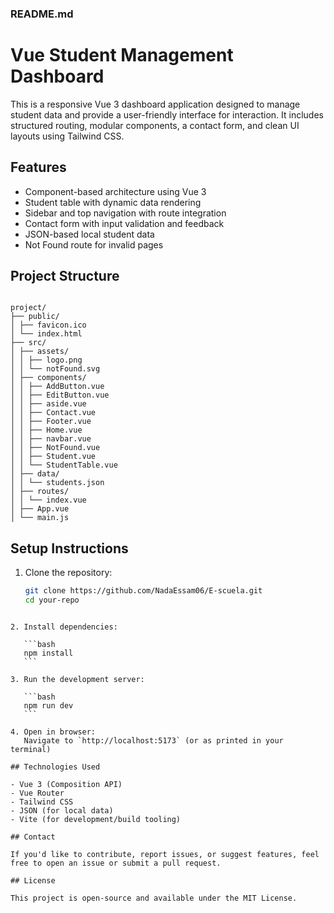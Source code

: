 
### **README.md**
# Vue Student Management Dashboard

This is a responsive Vue 3 dashboard application designed to manage student data and provide a user-friendly interface for interaction. It includes structured routing, modular components, a contact form, and clean UI layouts using Tailwind CSS.

## Features

- Component-based architecture using Vue 3
- Student table with dynamic data rendering
- Sidebar and top navigation with route integration
- Contact form with input validation and feedback
- JSON-based local student data
- Not Found route for invalid pages

## Project Structure
```

project/
├── public/
│ ├── favicon.ico
│ └── index.html
├── src/
│ ├── assets/
│ │ ├── logo.png
│ │ └── notFound.svg
│ ├── components/
│ │ ├── AddButton.vue
│ │ ├── EditButton.vue
│ │ ├── aside.vue
│ │ ├── Contact.vue
│ │ ├── Footer.vue
│ │ ├── Home.vue
│ │ ├── navbar.vue
│ │ ├── NotFound.vue
│ │ ├── Student.vue
│ │ └── StudentTable.vue
│ ├── data/
│ │ └── students.json
│ ├── routes/
│ │ └── index.vue
│ ├── App.vue
│ └── main.js

````

## Setup Instructions

1. Clone the repository:
   ```bash
   git clone https://github.com/NadaEssam06/E-scuela.git
   cd your-repo
````

2. Install dependencies:

   ```bash
   npm install
   ```

3. Run the development server:

   ```bash
   npm run dev
   ```

4. Open in browser:
   Navigate to `http://localhost:5173` (or as printed in your terminal)

## Technologies Used

- Vue 3 (Composition API)
- Vue Router
- Tailwind CSS
- JSON (for local data)
- Vite (for development/build tooling)

## Contact

If you'd like to contribute, report issues, or suggest features, feel free to open an issue or submit a pull request.

## License

This project is open-source and available under the MIT License.

